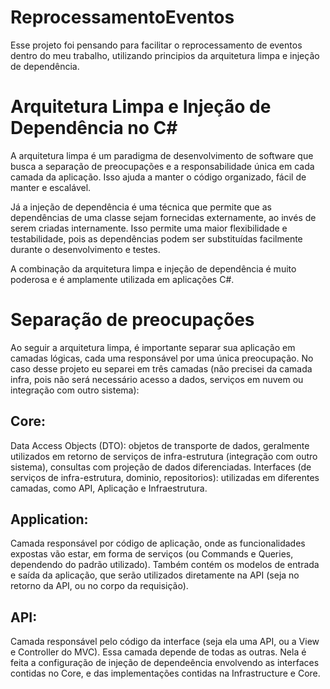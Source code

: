 # ReprocessamentoEventos

Esse projeto foi pensando para facilitar o reprocessamento de eventos dentro do meu trabalho, utilizando principios da arquitetura limpa e injeção de dependência.

# Arquitetura Limpa e Injeção de Dependência no C#
A arquitetura limpa é um paradigma de desenvolvimento de software que busca a separação de preocupações e a responsabilidade única em cada camada da aplicação. Isso ajuda a manter o código organizado, fácil de manter e escalável.

Já a injeção de dependência é uma técnica que permite que as dependências de uma classe sejam fornecidas externamente, ao invés de serem criadas internamente. Isso permite uma maior flexibilidade e testabilidade, pois as dependências podem ser substituídas facilmente durante o desenvolvimento e testes.

A combinação da arquitetura limpa e injeção de dependência é muito poderosa e é amplamente utilizada em aplicações C#.

# Separação de preocupações
Ao seguir a arquitetura limpa, é importante separar sua aplicação em camadas lógicas, cada uma responsável por uma única preocupação. No caso desse projeto eu separei em três camadas (não precisei da camada infra, pois não será necessário acesso a dados, serviços em nuvem ou integração com outro sistema):

## Core: 
Data Access Objects (DTO): objetos de transporte de dados, geralmente utilizados em retorno de serviços de infra-estrutura (integração com outro sistema), consultas com projeção de dados diferenciadas.
Interfaces (de serviços de infra-estrutura, dominio, repositorios): utilizadas em diferentes camadas, como API, Aplicação e Infraestrutura.
        
## Application:
Camada responsável por código de aplicação, onde as funcionalidades expostas vão estar, em forma de serviços (ou Commands e Queries, dependendo do padrão utilizado). Também contém os modelos de entrada e saída da aplicação, que serão utilizados diretamente na API (seja no retorno da API, ou no corpo da requisição).
        
## API:
Camada responsável pelo código da interface (seja ela uma API, ou a View e Controller do MVC).
Essa camada depende de todas as outras. Nela é feita a configuração de injeção de dependeência envolvendo as interfaces contidas no Core, e das implementações contidas na Infrastructure e Core.
